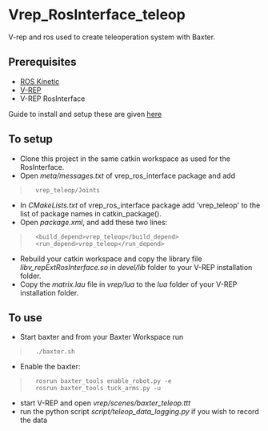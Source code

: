 # Vrep_RosInterface_teleop
V-rep and ros used to create teleoperation system with Baxter.

## Prerequisites
* [ROS Kinetic](http://wiki.ros.org/kinetic/Installation)
* [V-REP](http://www.coppeliarobotics.com/downloads.html)
* V-REP RosInterface

Guide to install and setup these are given [here](https://github.com/akhilj95/vrep_teleop/wiki/RosInterface-Setup)

## To setup
* Clone this project in the same catkin workspace as used for the RosInterface.
* Open _meta/messages.txt_ of vrep_ros_interface package and add
>       vrep_teleop/Joints
* In _CMakeLists.txt_ of vrep_ros_interface package add 'vrep_teleop' to the list of package names in catkin_package().
* Open _package.xml_, and add these two lines:
>       <build_depend>vrep_teleop</build_depend>
>       <run_depend>vrep_teleop</run_depend>    
* Rebuild your catkin workspace and copy the library file _libv_repExtRosInterface.so_ in _devel/lib_ folder to your V-REP installation folder.
* Copy the _matrix.lau_ file in _vrep/lua_ to the _lua_ folder of your V-REP installation folder.

## To use
* Start baxter and from your Baxter Workspace run
>       ./baxter.sh
* Enable the baxter:
>       rosrun baxter_tools enable_robot.py -e
>       rosrun baxter_tools tuck_arms.py -u
* start V-REP and open _vrep/scenes/baxter_teleop.ttt_
* run the python script _script/teleop_data_logging.py_ if you wish to record the data
